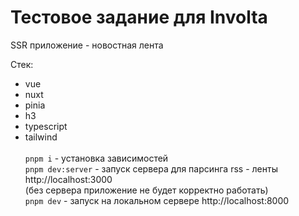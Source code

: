 # Тестовое задание для **Involta**

SSR приложение - новостная лента

Стек:

-   vue
-   nuxt
-   pinia
-   h3
-   typescript
-   tailwind
    <br>
    <br>
    `pnpm i` - установка зависимостей \
    `pnpm dev:server` - запуск сервера для парсинга rss - ленты http://localhost:3000 \
    (без сервера приложение не будет корректно работать) \
    `pnpm dev` - запуск на локальном сервере http://localhost:8000
